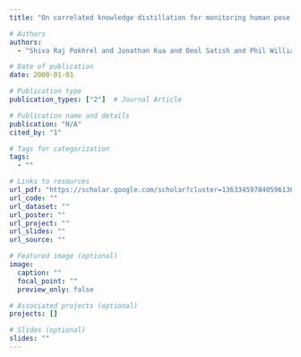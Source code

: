 ```yaml
---
title: "On correlated knowledge distillation for monitoring human pose with radios"

# Authors
authors:
  - "Shiva Raj Pokhrel and Jonathan Kua and Deol Satish and Phil Williams and Arkady Zaslavsky and Seng W Loke and Jinho Choi"

# Date of publication
date: 2000-01-01

# Publication type
publication_types: ["2"]  # Journal Article

# Publication name and details
publication: "N/A"
cited_by: "1"

# Tags for categorization
tags:
  - ""

# Links to resources
url_pdf: "https://scholar.google.com/scholar?cluster=13633459784059613657&hl=en&oi=scholarr"  # Link to the resource
url_code: ""
url_dataset: ""
url_poster: ""
url_project: ""
url_slides: ""
url_source: ""

# Featured image (optional)
image:
  caption: ""
  focal_point: ""
  preview_only: false

# Associated projects (optional)
projects: []

# Slides (optional)
slides: ""
---
```

